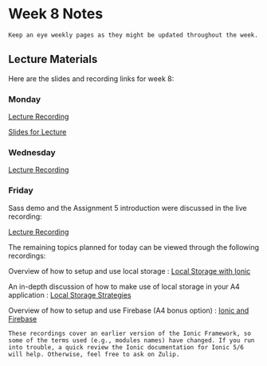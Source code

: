 Week 8 Notes
============================

```{note}
Keep an eye weekly pages as they might be updated throughout the week.
```

## Lecture Materials

Here are the slides and recording links for week 8:

### Monday

[Lecture Recording](https://uci.yuja.com/V/Video?v=7418769&node=31791516&a=181931742&autoplay=1)

<a href="../resources/02_27_23-mobile_sass.pdf" >Slides for Lecture</a>

### Wednesday

[Lecture Recording](https://uci.yuja.com/V/Video?v=7430685&node=31858130&a=90554448&autoplay=1)

### Friday

Sass demo and the Assignment 5 introduction were discussed in the live recording:

[Lecture Recording](https://uci.zoom.us/rec/share/4zhAJkqm7SWtZa1yqzSYFMBwGN0YT0imW4Bdrd2pRioKstoUCV_Lx_yvhljHuFz8.OntwP7FECeYP2HBf?startTime=1677877151000)


The remaining topics planned for today can be viewed through the following recordings:

Overview of how to setup and use local storage
: [Local Storage with Ionic](https://uci.yuja.com/V/Video?v=2319170&node=8355473&a=6478969&autoplay=1)

An in-depth discussion of how to make use of local storage in your A4 application
: [Local Storage Strategies](https://uci.yuja.com/V/Video?v=2328971&node=8382259&a=97202800&autoplay=1)

Overview of how to setup and use Firebase (A4 bonus option)
: [Ionic and Firebase](https://uci.yuja.com/V/Video?v=2319170&node=8355473&a=6478969&autoplay=1)

```{note}
These recordings cover an earlier version of the Ionic Framework, so some of the terms used (e.g., modules names) have changed. If you run into trouble, a quick review the Ionic documentation for Ionic 5/6 will help. Otherwise, feel free to ask on Zulip.

```
